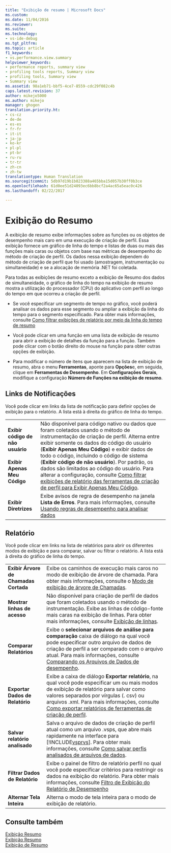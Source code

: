 ```yaml
---
title: "Exibição de resumo | Microsoft Docs"
ms.custom: 
ms.date: 11/04/2016
ms.reviewer: 
ms.suite: 
ms.technology:
- vs-ide-debug
ms.tgt_pltfrm: 
ms.topic: article
f1_keywords:
- vs.performance.view.summary
helpviewer_keywords:
- performance reports, summary view
- profiling tools reports, Summary view
- profiling tools, Summary view
- Summary view
ms.assetid: 98a1eb71-bbf5-4ce7-8559-cdc29f082c4b
caps.latest.revision: 37
author: mikejo5000
ms.author: mikejo
manager: ghogen
translation.priority.ht:
- cs-cz
- de-de
- es-es
- fr-fr
- it-it
- ja-jp
- ko-kr
- pl-pl
- pt-br
- ru-ru
- tr-tr
- zh-cn
- zh-tw
translationtype: Human Translation
ms.sourcegitcommit: 5db97d19b1b823388a465bba15d057b30ff0b3ce
ms.openlocfilehash: 61d0ee51d24093ec6bb8bcf2a4ac65a5eac0c426
ms.lasthandoff: 02/22/2017

---
```

# <a name="summary-view"></a>Exibição do Resumo
A exibição de resumo exibe informações sobre as funções ou os objetos de desempenho mais caro em uma execução de criação de perfil. Essa exibição fornece um gráfico de linha do tempo e listas de duas ou mais das funções mais caras ou objetos com base nas métricas de desempenho do método de criação de perfil. Os dados nessa exibição dependem do método de criação de perfil que foi usado (amostragem, instrumentação ou simultaneidade) e se a alocação de memória .NET foi coletada.  
  
 Para todas as exibições de resumo exceto a exibição de Resumo dos dados de simultaneidade, o gráfico de linha do tempo na exibição de resumo mostra a utilização do processador (CPU) do aplicativo com perfil ao longo do tempo em que ocorreu a criação de perfil.  
  
-   Se você especificar um segmento de tempo no gráfico, você poderá analisar os dados para esse segmento ou ampliar a exibição da linha do tempo para o segmento especificado. Para obter mais informações, consulte [Como filtrar exibições de relatório por meio da linha do tempo de resumo](../profiling/how-to-filter-report-views-from-the-summary-timeline.md)  
  
-   Você pode clicar em uma função em uma lista de exibição de resumo para abrir a exibição de detalhes da função para a função. Também pode clicar com o botão direito do mouse na função para obter outras opções de exibição.  
  
-   Para modificar o número de itens que aparecem na lista de exibição de resumo, abra o menu **Ferramentas**, aponte para **Opções**e, em seguida, clique em **Ferramentas de Desempenho**. Em **Configurações Gerais**, modifique a configuração **Número de Funções na exibição de resumo**.  
  
## <a name="notifications-links"></a>Links de Notificações  
 Você pode clicar em links da lista de notificação para definir opções de exibição para o relatório. A lista está à direita do gráfico de linha do tempo.  
  
|||  
|-|-|  
|**Exibir código de não usuário**<br /><br /> **Exibir Apenas Meu Código**|Não disponível para código nativo ou dados que foram coletados usando o método de instrumentação de criação de perfil. Alterna entre exibir somente os dados do código do usuário (**Exibir Apenas Meu Código**) e exibir dados de todo o código, incluindo o código de sistema (**Exibir código de não usuário**). Por padrão, os dados são limitados ao código do usuário. Para alterar a configuração, consulte [Como filtrar exibições de relatório das ferramentas de criação de perfil para Exibir Apenas Meu Código](../profiling/how-to-filter-profiling-tools-report-views-to-display-just-my-code.md).|  
|**Exibir Diretrizes**|Exibe avisos de regra de desempenho na janela **Lista de Erros**. Para mais informações, consulte [Usando regras de desempenho para analisar dados](../profiling/using-performance-rules-to-analyze-data.md)|  
  
## <a name="report"></a>Relatório  
 Você pode clicar em links na lista de relatórios para abrir os diferentes modos de exibição e para comparar, salvar ou filtrar o relatório. A lista está à direita do gráfico de linha do tempo.  
  
|||  
|-|-|  
|**Exibir Árvore de Chamadas Cortada**|Exibe os caminhos de execução mais caros no modo de exibição de árvore de chamada. Para obter mais informações, consulte o [Modo de exibição de árvore de Chamadas](../profiling/call-tree-view.md).|  
|**Mostrar linhas de acesso**|Não disponível para criação de perfil de dados que foram coletados usando o método de instrumentação. Exibe as linhas de código-fonte mais caras na exibição de linhas. Para obter mais informações, consulte [Exibição de linhas](../profiling/lines-view.md).|  
|**Comparar Relatórios**|Exibe o **selecionar arquivos de análise para comparação** caixa de diálogo na qual você pode especificar outro arquivo de dados de criação de perfil a ser comparado com o arquivo atual. Para mais informações, consulte [Comparando os Arquivos de Dados de desempenho](../profiling/comparing-performance-data-files.md).|  
|**Exportar Dados de Relatório**|Exibe a caixa de diálogo **Exportar relatório**, na qual você pode especificar um ou mais modos de exibição de relatório para salvar como valores separados por vírgulas (. csv) ou arquivos .xml. Para mais informações, consulte [Como exportar relatórios de ferramentas de criação de perfil](http://msdn.microsoft.com/en-us/174b5bd3-df9b-4fd4-88d4-76032ab90451).|  
|**Salvar relatório analisado**|Salva o arquivo de dados de criação de perfil atual como um arquivo .vsps, que abre mais rapidamente na interface para [!INCLUDE[vsprvs](../code-quality/includes/vsprvs_md.md)]. Para obter mais informações, consulte [Como salvar perfis analisados de arquivos de dados](http://msdn.microsoft.com/en-us/0340ddde-caf4-48ac-8af3-d15dcdade556).|  
|**Filtrar Dados de Relatório**|Exibe o painel de filtro de relatório perfil no qual você pode especificar critérios para restringir os dados na exibição do relatório. Para obter mais informações, consulte [Filtro de Exibição do Relatório de Desempenho](../profiling/performance-report-view-filter.md)|  
|**Alternar Tela Inteira**|Alterna o modo de tela inteira para o modo de exibição de relatório.|  
  
## <a name="see-also"></a>Consulte também  
 [Exibição Resumo](../profiling/summary-view-sampling-data.md)   
 [Exibição Resumo](../profiling/summary-view-instrumentation-data.md)   
 [Exibição de Resumo](../profiling/summary-view-dotnet-memory-data.md)
